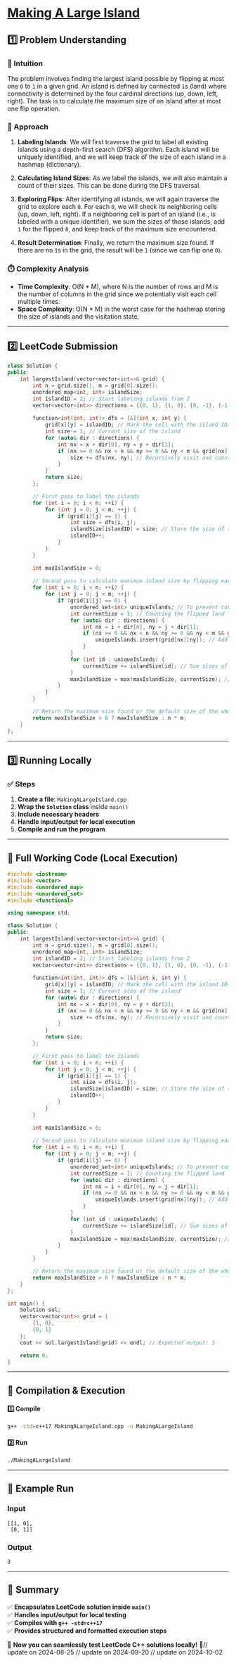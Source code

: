 # **[Making A Large Island](https://leetcode.com/problems/making-a-large-island/description/)**  

## **1️⃣ Problem Understanding**  
### **📌 Intuition**  
The problem involves finding the largest island possible by flipping at most one `0` to `1` in a given grid. An island is defined by connected `1`s (land) where connectivity is determined by the four cardinal directions (up, down, left, right). The task is to calculate the maximum size of an island after at most one flip operation.

### **🚀 Approach**  
1. **Labeling Islands**: We will first traverse the grid to label all existing islands using a depth-first search (DFS) algorithm. Each island will be uniquely identified, and we will keep track of the size of each island in a hashmap (dictionary).

2. **Calculating Island Sizes**: As we label the islands, we will also maintain a count of their sizes. This can be done during the DFS traversal.

3. **Exploring Flips**: After identifying all islands, we will again traverse the grid to explore each `0`. For each `0`, we will check its neighboring cells (up, down, left, right). If a neighboring cell is part of an island (i.e., is labeled with a unique identifier), we sum the sizes of those islands, add `1` for the flipped `0`, and keep track of the maximum size encountered.

4. **Result Determination**: Finally, we return the maximum size found. If there are no `1`s in the grid, the result will be `1` (since we can flip one `0`).

### **⏱️ Complexity Analysis**  
- **Time Complexity**: O(N * M), where N is the number of rows and M is the number of columns in the grid since we potentially visit each cell multiple times.
- **Space Complexity**: O(N * M) in the worst case for the hashmap storing the size of islands and the visitation state.

---  

## **2️⃣ LeetCode Submission**  
```cpp
class Solution {
public:
    int largestIsland(vector<vector<int>>& grid) {
        int n = grid.size(), m = grid[0].size();
        unordered_map<int, int> islandSize;
        int islandID = 2; // Start labeling islands from 2
        vector<vector<int>> directions = {{0, 1}, {1, 0}, {0, -1}, {-1, 0}};
        
        function<int(int, int)> dfs = [&](int x, int y) {
            grid[x][y] = islandID; // Mark the cell with the island ID
            int size = 1; // Current size of the island
            for (auto& dir : directions) {
                int nx = x + dir[0], ny = y + dir[1];
                if (nx >= 0 && nx < n && ny >= 0 && ny < m && grid[nx][ny] == 1) {
                    size += dfs(nx, ny); // Recursively visit and count
                }
            }
            return size;
        };

        // First pass to label the islands
        for (int i = 0; i < n; ++i) {
            for (int j = 0; j < m; ++j) {
                if (grid[i][j] == 1) {
                    int size = dfs(i, j);
                    islandSize[islandID] = size; // Store the size of this island
                    islandID++;
                }
            }
        }

        int maxIslandSize = 0;
        
        // Second pass to calculate maximum island size by flipping each 0
        for (int i = 0; i < n; ++i) {
            for (int j = 0; j < m; ++j) {
                if (grid[i][j] == 0) {
                    unordered_set<int> uniqueIslands; // To prevent counting the same island multiple times
                    int currentSize = 1; // Counting the flipped land
                    for (auto& dir : directions) {
                        int nx = i + dir[0], ny = j + dir[1];
                        if (nx >= 0 && nx < n && ny >= 0 && ny < m && grid[nx][ny] > 1) {
                            uniqueIslands.insert(grid[nx][ny]); // Add island ID
                        }
                    }
                    for (int id : uniqueIslands) {
                        currentSize += islandSize[id]; // Sum sizes of unique islands
                    }
                    maxIslandSize = max(maxIslandSize, currentSize); // Keep track of the largest size
                }
            }
        }

        // Return the maximum size found or the default size of the whole grid
        return maxIslandSize > 0 ? maxIslandSize : n * m;
    }
};
```  

---  

## **3️⃣ Running Locally**  
### **✅ Steps**  
1. **Create a file**: `MakingALargeIsland.cpp`  
2. **Wrap the `Solution` class** inside `main()`  
3. **Include necessary headers**  
4. **Handle input/output for local execution**  
5. **Compile and run the program**  

---  

## **📝 Full Working Code (Local Execution)**  
```cpp
#include <iostream>
#include <vector>
#include <unordered_map>
#include <unordered_set>
#include <functional>

using namespace std;

class Solution {
public:
    int largestIsland(vector<vector<int>>& grid) {
        int n = grid.size(), m = grid[0].size();
        unordered_map<int, int> islandSize;
        int islandID = 2; // Start labeling islands from 2
        vector<vector<int>> directions = {{0, 1}, {1, 0}, {0, -1}, {-1, 0}};
        
        function<int(int, int)> dfs = [&](int x, int y) {
            grid[x][y] = islandID; // Mark the cell with the island ID
            int size = 1; // Current size of the island
            for (auto& dir : directions) {
                int nx = x + dir[0], ny = y + dir[1];
                if (nx >= 0 && nx < n && ny >= 0 && ny < m && grid[nx][ny] == 1) {
                    size += dfs(nx, ny); // Recursively visit and count
                }
            }
            return size;
        };

        // First pass to label the islands
        for (int i = 0; i < n; ++i) {
            for (int j = 0; j < m; ++j) {
                if (grid[i][j] == 1) {
                    int size = dfs(i, j);
                    islandSize[islandID] = size; // Store the size of this island
                    islandID++;
                }
            }
        }

        int maxIslandSize = 0;
        
        // Second pass to calculate maximum island size by flipping each 0
        for (int i = 0; i < n; ++i) {
            for (int j = 0; j < m; ++j) {
                if (grid[i][j] == 0) {
                    unordered_set<int> uniqueIslands; // To prevent counting the same island multiple times
                    int currentSize = 1; // Counting the flipped land
                    for (auto& dir : directions) {
                        int nx = i + dir[0], ny = j + dir[1];
                        if (nx >= 0 && nx < n && ny >= 0 && ny < m && grid[nx][ny] > 1) {
                            uniqueIslands.insert(grid[nx][ny]); // Add island ID
                        }
                    }
                    for (int id : uniqueIslands) {
                        currentSize += islandSize[id]; // Sum sizes of unique islands
                    }
                    maxIslandSize = max(maxIslandSize, currentSize); // Keep track of the largest size
                }
            }
        }

        // Return the maximum size found or the default size of the whole grid
        return maxIslandSize > 0 ? maxIslandSize : n * m;
    }
};

int main() {
    Solution sol;
    vector<vector<int>> grid = {
        {1, 0},
        {0, 1}
    };
    cout << sol.largestIsland(grid) << endl; // Expected output: 3

    return 0;
}
```  

---  

## **🔧 Compilation & Execution**  
#### **1️⃣ Compile**  
```bash
g++ -std=c++17 MakingALargeIsland.cpp -o MakingALargeIsland
```  

#### **2️⃣ Run**  
```bash
./MakingALargeIsland
```  

---  

## **🎯 Example Run**  
### **Input**  
```
[[1, 0],
 [0, 1]]
```  
### **Output**  
```
3
```  

---  

## **📌 Summary**  
✅ **Encapsulates LeetCode solution inside `main()`**  
✅ **Handles input/output for local testing**  
✅ **Compiles with `g++ -std=c++17`**  
✅ **Provides structured and formatted execution steps**  

🚀 **Now you can seamlessly test LeetCode C++ solutions locally!** 🚀// update on 2024-08-25
// update on 2024-09-20
// update on 2024-10-02
